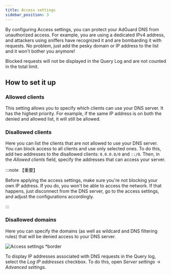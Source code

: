 ```yaml
---
title: Access settings
sidebar_position: 3
---
```


By configuring Access settings, you can protect your AdGuard DNS from unauthorized access. For example, you are using a dedicated IPv4 address, and attackers using sniffers have recognized it and are bombarding it with requests. No problem, just add the pesky domain or IP address to the list and it won't bother you anymore!

Blocked requests will not be displayed in the Query Log and are not counted in the total limit.

## How to set it up

### Allowed clients

This setting allows you to specify which clients can use your DNS server. It has the highest priority. For example, if the same IP address is on both the denied and allowed list, it will still be allowed.

### Disallowed clients

Here you can list the clients that are not allowed to use your DNS server. You can block access to all clients and use only selected ones. To do this, add two addresses to the disallowed clients: `0.0.0.0/0` and `::/0`. Then, in the _Allowed clients_ field, specify the addresses that can access your server.

:::note 【重要】

Before applying the access settings, make sure you're not blocking your own IP address. If you do, you won't be able to access the network. If that happens, just disconnect from the DNS server, go to the access settings, and adjust the configurations accordingly.

:::

### Disallowed domains

Here you can specify the domains (as well as wildcard and DNS filtering rules) that will be denied access to your DNS server.

![Access settings \*border](https://cdn.adtidy.org/content/release_notes/dns/v2-5/AS-en.png)

To display IP addresses associated with DNS requests in the Query log, select the _Log IP addresses_ checkbox. To do this, open _Server settings_ → _Advanced settings_.
